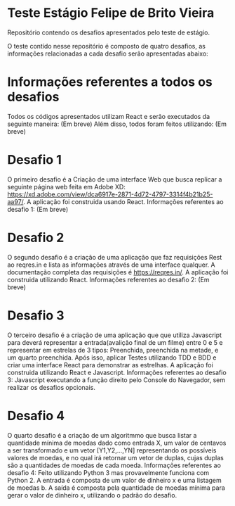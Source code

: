 # Teste Estágio Felipe de Brito Vieira
 Repositório contendo os desafios apresentados pelo teste de estágio.

O teste contído nesse repositório é composto de quatro desafios, as informações relacionadas a cada desafio serão apresentadas abaixo:

# Informações referentes a todos os desafios
Todos os códigos apresentados utilizam React e serão executados da seguinte maneira:
(Em breve)
Além disso, todos foram feitos utilizando:
(Em breve)

# Desafio 1
O primeiro desafio é a Criação de uma interface Web que busca replicar a seguinte página web feita em Adobe XD:
https://xd.adobe.com/view/dca6917e-2871-4d72-4797-3314f4b21b25-aa97/.
A aplicação foi construida usando React.
Informações referentes ao desafio 1:
(Em breve)

# Desafio 2
O segundo desafio é a criação de uma aplicação que faz requisições Rest ao reqres.in e lista as informações através de uma interface qualquer. A documentação completa das requisições é https://reqres.in/.
A aplicação foi construida utilizando React.
Informações referentes ao desafio 2:
(Em breve)

# Desafio 3
O terceiro desafio é a criação de uma aplicação que que utiliza Javascript para deverá representar a entrada(avalição final de um filme) entre 0 e 5 e representar em estrelas de 3 tipos: Preenchida, preenchida na metade, e um quarto preenchida. Após isso, aplicar Testes utilizando TDD e BDD e criar uma interface React para demonstrar as estrelhas.
A aplicação foi construida utilizando React e Javascript.
Informações referentes ao desafio 3:
Javascript executando a função direito pelo Console do Navegador, sem realizar os desafios opcionais.

# Desafio 4
O quarto desafio é a criação de um algoritmmo que busca listar a quantidade mínima de moedas dado como entrada X, um valor de centavos a ser transformado e um vetor [Y1,Y2,...,YN] representando os possíveis valores de moedas, e no qual irá retornar um vetor de duplas, cujas duplas são a quantidades de moedas de cada moeda.
Informações referentes ao desafio 4:
Feito utilizando Python 3 mas provavelmente funciona com Python 2.
A entrada é composta de um valor de dinheiro x e uma listagem de moedas b.
A saída é composta pela quantidade de moedas mínima para gerar o valor de dinheiro x, utilizando o padrão do desafio.
